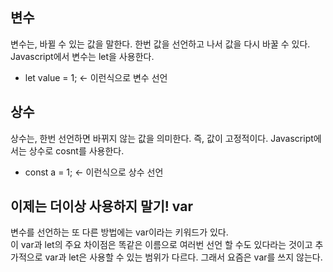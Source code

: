 ## 변수
변수는, 바뀔 수 있는 값을 말한다. 한번 값을 선언하고 나서 값을 다시 바꿀 수 있다. Javascript에서 변수는 let을 사용한다.
+ let value = 1; <- 이런식으로 변수 선언

## 상수
상수는, 한번 선언하면 바뀌지 않는 값을 의미한다. 즉, 값이 고정적이다. Javascript에서는 상수로 cosnt를 사용한다.
+ const a = 1; <- 이런식으로 상수 선언

## 이제는 더이상 사용하지 말기! var
변수를 선언하는 또 다른 방법에는 var이라는 키워드가 있다.\
이 var과 let의 주요 차이점은 똑같은 이름으로 여러번 선언 할 수도 있다라는 것이고 추가적으로 var과 let은 사용할 수 있는 범위가 다르다. 그래서 요즘은 var를 쓰지 않는다.